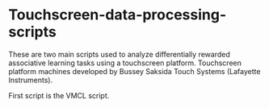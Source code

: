 # Touchscreen-data-processing-scripts

These are two main scripts used to analyze differentially rewarded associative learning tasks using a touchscreen platform.
Touchscreen platform machines developed by Bussey Saksida Touch Systems (Lafayette Instruments).

First script is the VMCL script.
